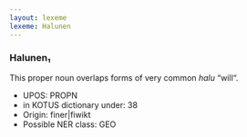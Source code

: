 ```yaml
---
layout: lexeme
lexeme: Halunen
---
```


###  Halunen₁

This proper noun overlaps forms of very common *halu* “will“.
* UPOS:  PROPN
* in KOTUS dictionary under:  38
* Origin:  finer|fiwikt
* Possible NER class:  GEO

